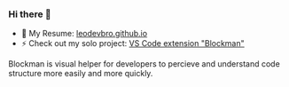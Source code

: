 ### Hi there 👋

- 🔭 My Resume: <a href="https://leodevbro.github.io">leodevbro.github.io</a>
- ⚡ Check out my solo project: <a href="https://marketplace.visualstudio.com/items?itemName=leodevbro.blockman">VS Code extension "Blockman"</a>

Blockman is visual helper for developers to percieve and understand code structure more easily and more quickly.

<!--
**leodevbro/leodevbro** is a ✨ _special_ ✨ repository because its `README.md` (this file) appears on your GitHub profile.

Here are some ideas to get you started:

- 🔭 I’m currently working on ....
- 🌱 I’m currently learning ...
- 👯 I’m looking to collaborate on ...
- 🤔 I’m looking for help with ...
- 💬 Ask me about ...
- 📫 How to reach me: ...
- 😄 Pronouns: ...
- ⚡ Fun fact: ...
-->
